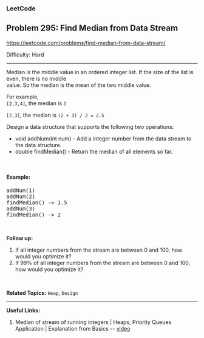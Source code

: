 ### LeetCode 
## Problem 295: Find Median from Data Stream

https://leetcode.com/problems/find-median-from-data-stream/

Difficulty: Hard

---

Median is the middle value in an ordered integer list. If the size of the list is even, there is no middle <br>
value. So the median is the mean of the two middle value.

For example,<br>
`[2,3,4]`, the median is `3`

`[2,3]`, the median is `(2 + 3) / 2 = 2.5`

Design a data structure that supports the following two operations:

- void addNum(int num) - Add a integer number from the data stream to the data structure.
- double findMedian() - Return the median of all elements so far.

<br>

#### Example:

<pre>
addNum(1)
addNum(2)
findMedian() -> 1.5
addNum(3) 
findMedian() -> 2
</pre>

<br>

**Follow up:**

1. If all integer numbers from the stream are between 0 and 100, how would you optimize it?
2. If 99% of all integer numbers from the stream are between 0 and 100, how would you optimize it?

<br>

**Related Topics:** 
`Heap`, `Design`

---

**Useful Links:**
1. Median of stream of running integers | Heaps, Priority Queues Application | Explanation from Basics -- [video](https://youtu.be/EcNbRjEcb14)